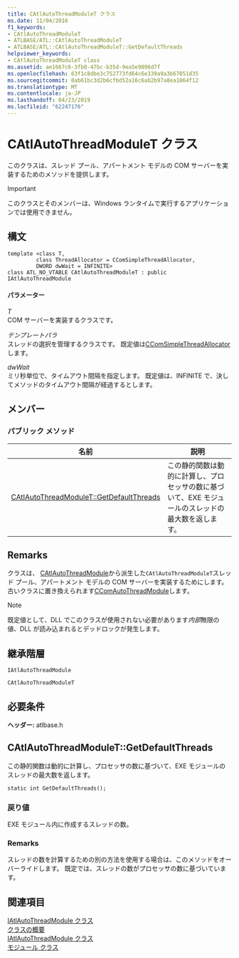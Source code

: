 ```yaml
---
title: CAtlAutoThreadModuleT クラス
ms.date: 11/04/2016
f1_keywords:
- CAtlAutoThreadModuleT
- ATLBASE/ATL::CAtlAutoThreadModuleT
- ATLBASE/ATL::CAtlAutoThreadModuleT::GetDefaultThreads
helpviewer_keywords:
- CAtlAutoThreadModuleT class
ms.assetid: ae1667c6-3fb8-47bc-b35d-9ea5e9896d7f
ms.openlocfilehash: 63f1c8dbe3c752773fd64c6e339a9a3b67051d35
ms.sourcegitcommit: 0ab61bc3d2b6cfbd52a16c6ab2b97a8ea1864f12
ms.translationtype: MT
ms.contentlocale: ja-JP
ms.lasthandoff: 04/23/2019
ms.locfileid: "62247176"
---
```

# <a name="catlautothreadmodulet-class"></a>CAtlAutoThreadModuleT クラス

このクラスは、スレッド プール、アパートメント モデルの COM サーバーを実装するためのメソッドを提供します。

> [!IMPORTANT]
>  このクラスとそのメンバーは、Windows ランタイムで実行するアプリケーションでは使用できません。

## <a name="syntax"></a>構文

```
template <class T,
         class ThreadAllocator = CComSimpleThreadAllocator,
         DWORD dwWait = INFINITE>
class ATL_NO_VTABLE CAtlAutoThreadModuleT : public IAtlAutoThreadModule
```

#### <a name="parameters"></a>パラメーター

*T*<br/>
COM サーバーを実装するクラスです。

*テンプレートパラ*<br/>
スレッドの選択を管理するクラスです。 既定値は[CComSimpleThreadAllocator](../../atl/reference/ccomsimplethreadallocator-class.md)します。

*dwWait*<br/>
ミリ秒単位で、タイムアウト間隔を指定します。 既定値は、INFINITE で、決してメソッドのタイムアウト間隔が経過するとします。

## <a name="members"></a>メンバー

### <a name="public-methods"></a>パブリック メソッド

|名前|説明|
|----------|-----------------|
|[CAtlAutoThreadModuleT::GetDefaultThreads](#getdefaultthreads)|この静的関数は動的に計算し、プロセッサの数に基づいて、EXE モジュールのスレッドの最大数を返します。|

## <a name="remarks"></a>Remarks

クラスは、 [CAtlAutoThreadModule](../../atl/reference/catlautothreadmodule-class.md)から派生した`CAtlAutoThreadModuleT`スレッド プール、アパートメント モデルの COM サーバーを実装するためにします。 古いクラスに置き換えられます[CComAutoThreadModule](../../atl/reference/ccomautothreadmodule-class.md)します。

> [!NOTE]
>  既定値として、DLL でこのクラスが使用されない必要があります*内部*無限の値、DLL が読み込まれるとデッドロックが発生します。

## <a name="inheritance-hierarchy"></a>継承階層

`IAtlAutoThreadModule`

`CAtlAutoThreadModuleT`

## <a name="requirements"></a>必要条件

**ヘッダー:** atlbase.h

##  <a name="getdefaultthreads"></a>  CAtlAutoThreadModuleT::GetDefaultThreads

この静的関数は動的に計算し、プロセッサの数に基づいて、EXE モジュールのスレッドの最大数を返します。

```
static int GetDefaultThreads();
```

### <a name="return-value"></a>戻り値

EXE モジュール内に作成するスレッドの数。

### <a name="remarks"></a>Remarks

スレッドの数を計算するための別の方法を使用する場合は、このメソッドをオーバーライドします。 既定では、スレッドの数がプロセッサの数に基づいています。

## <a name="see-also"></a>関連項目

[IAtlAutoThreadModule クラス](../../atl/reference/iatlautothreadmodule-class.md)<br/>
[クラスの概要](../../atl/atl-class-overview.md)<br/>
[IAtlAutoThreadModule クラス](../../atl/reference/iatlautothreadmodule-class.md)<br/>
[モジュール クラス](../../atl/atl-module-classes.md)
